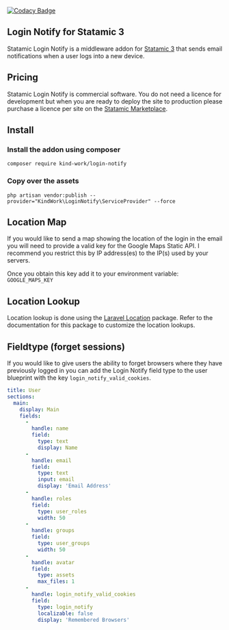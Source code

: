 [![Codacy Badge](https://api.codacy.com/project/badge/Grade/5e227618f67b446da74a29b19b252d06)](https://www.codacy.com/manual/jcohlmeyer/login-notify?utm_source=github.com&amp;utm_medium=referral&amp;utm_content=kind-work/login-notify&amp;utm_campaign=Badge_Grade)

## Login Notify for Statamic 3

Statamic Login Notify is a middleware addon for [Statamic 3](https://github.com/statamic/cms) that sends email notifications when a user logs into a new device.

## Pricing

Statamic Login Notify is commercial software. You do not need a licence for development but when you are ready to deploy the site to production please purchase a licence per site on the [Statamic Marketplace](https://statamic.com/marketplace/addons/login-notify).

## Install

### Install the addon using composer

```composer require kind-work/login-notify```

### Copy over the assets

```php artisan vendor:publish --provider="KindWork\LoginNotify\ServiceProvider" --force```

## Location Map

If you would like to send a map showing the location of the login in the email you will need to provide a valid key for the Google Maps Static API. I recommend you restrict this by IP address(es) to the IP(s) used by your servers.

Once you obtain this key add it to your environment variable: `GOOGLE_MAPS_KEY`

## Location Lookup

Location lookup is done using the [Laravel Location](https://github.com/stevebauman/location) package. Refer to the documentation for this package to customize the location lookups.

## Fieldtype (forget sessions)

If you would like to give users the ability to forget browsers where they have previously logged in you can add the Login Notify field type to the user blueprint with the key `login_notify_valid_cookies`.

```yaml
title: User
sections:
  main:
    display: Main
    fields:
      -
        handle: name
        field:
          type: text
          display: Name
      -
        handle: email
        field:
          type: text
          input: email
          display: 'Email Address'
      -
        handle: roles
        field:
          type: user_roles
          width: 50
      -
        handle: groups
        field:
          type: user_groups
          width: 50
      -
        handle: avatar
        field:
          type: assets
          max_files: 1
      -
        handle: login_notify_valid_cookies
        field:
          type: login_notify
          localizable: false
          display: 'Remembered Browsers'
```
